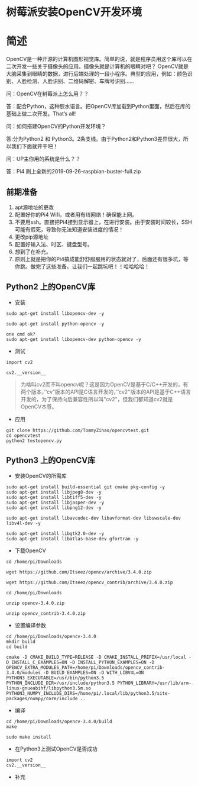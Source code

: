 # 树莓派安装OpenCV开发环境

# 简述

OpenCV是一种开源的计算机图形视觉库。简单的说，就是程序员用这个库可以在二次开发一些关于摄像头的应用。摄像头就是计算机的眼睛对吧？ OpenCV就是大脑采集到眼睛的数据，进行后端处理的一段小程序。典型的应用，例如：颜色识别、人脸检测、人脸识别、二维码解密、车牌号识别……

问：OpenCV在树莓派上怎么用？？

答：配合Python，这种胶水语言。把OpenCV库加载到Python里面，然后在库的基础上做二次开发。That’s all! 

问：如何搭建OpenCV的Python开发环境？

答:分为Python2 和 Python3。2条支线。由于Python2和Python3差异很大，所以我们下面就开干吧！



问：UP主你用的系统是什么？？

答：Pi4 刷上全新的2019-09-26-raspbian-buster-full.zip 



## 前期准备

1. apt源地址的更改
2. 配置好你的Pi4 Wifi，或者用有线网络！确保能上网。
3. 不要用ssh。直接把Pi4接到显示器上，在进行安装。由于安装时间较长，SSH可能有假死，导致你无法知道安装进度的情况！
4. 更改pip源地址
5. 配置好输入法、时区、键盘型号。
6. 想到了在补充。
7. 原则上就是把你的Pi4搞成能舒舒服服用的状态就对了，后面还有很多坑，等你跳。做完了这些准备。让我们一起跳坑吧！！哈哈哈哈！



## Python2 上的OpenCV库

* 安装
```
sudo apt-get install libopencv-dev -y

sudo apt-get install python-opencv -y

one cmd ok?
sudo apt-get install libopencv-dev python-opencv -y
```


* 测试
```
import cv2 

cv2.__version__
```

>  为啥叫cv2而不叫opencv呢？这是因为OpenCV是基于C/C++开发的，有两个版本，’‘cv”版本的API是C语言开发的，’‘cv2’'版本的API是基于C++语言开发的，为了保持向后兼容性所以叫"cv2"，但我们都知道cv2就是OpenCV本尊。 


* 应用

```
git clone https://github.com/TommyZihao/opencvtest.git
cd opencvtest
python2 testopencv.py
```

  



## Python3 上的OpenCV库

* 安装OpenCV的所需库
```
sudo apt-get install build-essential git cmake pkg-config -y
sudo apt-get install libjpeg8-dev -y
sudo apt-get install libtiff5-dev -y
sudo apt-get install libjasper-dev -y
sudo apt-get install libpng12-dev -y

sudo apt-get install libavcodec-dev libavformat-dev libswscale-dev libv4l-dev -y

sudo apt-get install libgtk2.0-dev -y
sudo apt-get install libatlas-base-dev gfortran -y
```


* 下载OpenCV
```
cd /home/pi/Downloads

wget https://github.com/Itseez/opencv/archive/3.4.0.zip

wget https://github.com/Itseez/opencv_contrib/archive/3.4.0.zip

cd /home/pi/Downloads

unzip opencv-3.4.0.zip

unzip opencv_contrib-3.4.0.zip

```

* 设置编译参数
```
cd /home/pi/Downloads/opencv-3.4.0
mkdir build
cd build

cmake -D CMAKE_BUILD_TYPE=RELEASE -D CMAKE_INSTALL_PREFIX=/usr/local -D INSTALL_C_EXAMPLES=ON -D INSTALL_PYTHON_EXAMPLES=ON -D OPENCV_EXTRA_MODULES_PATH=/home/pi/Downloads/opencv_contrib-3.4.0/modules -D BUILD_EXAMPLES=ON -D WITH_LIBV4L=ON PYTHON3_EXECUTABLE=/usr/bin/python3.5 PYTHON_INCLUDE_DIR=/usr/include/python3.5 PYTHON_LIBRARY=/usr/lib/arm-linux-gnueabihf/libpython3.5m.so PYTHON3_NUMPY_INCLUDE_DIRS=/home/pi/.local/lib/python3.5/site-packages/numpy/core/include ..

```

* 编译

```
cd /home/pi/Downloads/opencv-3.4.0/build
make

sudo make install
```

* 在Python3上测试OpenCV是否成功
```
import cv2
cv2.__version__

```

* 补充


```

```